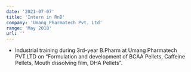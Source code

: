 ```yaml
---
date: '2021-07-07'
title: 'Intern in RnD'
company: 'Umang Pharmatech Pvt. Ltd'
range: 'May 2018'
url: ''
---
```


- Industrial training during 3rd-year B.Pharm at Umang Pharmatech PVT.LTD on “Formulation and development of BCAA Pellets, Caffeine Pellets, Mouth dissolving film, DHA Pellets”.